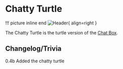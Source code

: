 # Chatty Turtle

!!! picture inline end
    ![Header](https://intelligence-modding.de/wp-content/uploads/2021/04/Advanced-Chatty-Turtle.png){ align=right }

The Chatty Turtle is the turtle version of the [Chat Box](https://docs.srendi.de/1.16/peripherals/chat_box/).

## Changelog/Trivia

0.4b
Added the chatty turtle

